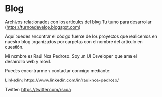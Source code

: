 # Blog
Archivos relacionados con los artículos del blog Tu turno para desarrollar (https://turnoadevelop.blogspot.com).

Aquí puedes encontrar el código fuente de los proyectos que realicemos en nuestro blog organizados por carpetas con el nombre del artículo en cuestión.

Mi nombre es Raúl Noa Pedroso. Soy un UI Developer, que ama el desarrollo web y móvil. 

Puedes encontrarme y contactar conmigo mediante:

Linkedin: https://www.linkedin.com/in/raul-noa-pedroso/

Twitter: https://twitter.com/rsnoa
